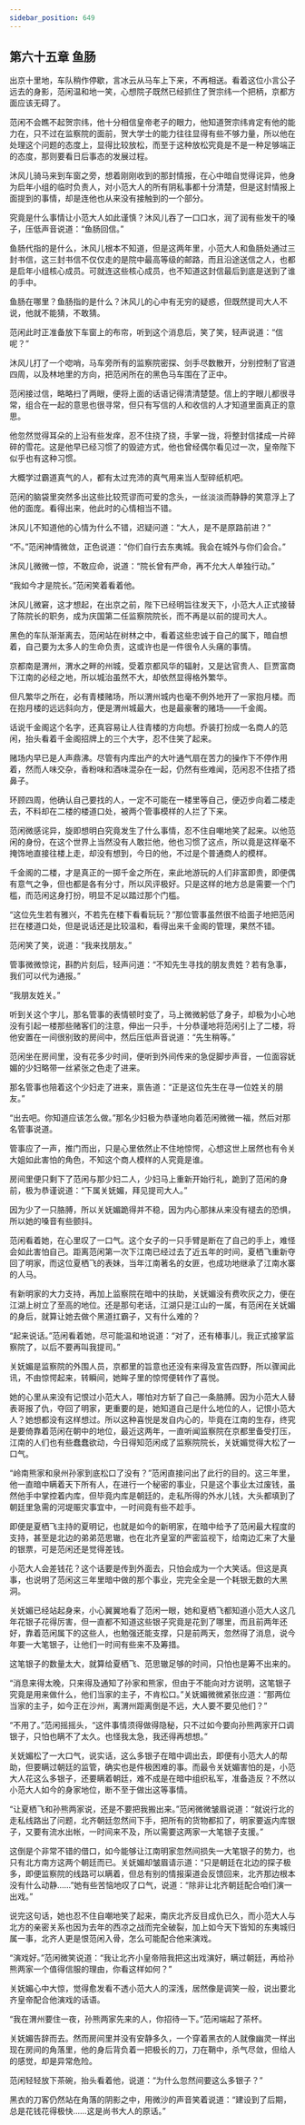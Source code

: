 ```yaml
---
sidebar_position: 649
---
```


## 第六十五章 **鱼肠**

出京十里地，车队稍作停歇，言冰云从马车上下来，不再相送。看着这位小言公子远去的身影，范闲温和地一笑，心想院子既然已经抓住了贺宗纬一个把柄，京都方面应该无碍了。

范闲不会瞧不起贺宗纬，他十分相信皇帝老子的眼力，他知道贺宗纬肯定有他的能力在，只不过在监察院的面前，贺大学士的能力往往显得有些不够力量，所以他在处理这个问题的态度上，显得比较放松，而至于这种放松究竟是不是一种足够端正的态度，那则要看日后事态的发展过程。

沐风儿骑马来到车窗之旁，想着刚刚收到的那封情报，在心中暗自觉得诧异，他身为启年小组的临时负责人，对小范大人的所有阴私事都十分清楚，但是这封情报上面提到的事情，却是连他也从来没有接触到的一个部分。

究竟是什么事情让小范大人如此谨慎？沐风儿吞了一口口水，润了润有些发干的嗓子，压低声音说道：“鱼肠回信。”

鱼肠代指的是什么，沐风儿根本不知道，但是这两年里，小范大人和鱼肠处通过三封书信，这三封书信不仅仅走的是院中最高等级的邮路，而且沿途送信之人，也都是启年小组核心成员。可就连这些核心成员，也不知道这封信最后到底是送到了谁的手中。

鱼肠在哪里？鱼肠指的是什么？沐风儿的心中有无穷的疑惑，但既然提司大人不说，他就不能猜，不敢猜。

范闲此时正准备放下车窗上的布帘，听到这个消息后，笑了笑，轻声说道：“信呢？”

沐风儿打了一个唿哨，马车旁所有的监察院密探、剑手尽数散开，分别控制了官道四周，以及林地里的方向，把范闲所在的黑色马车围在了正中。

范闲接过信，略略扫了两眼，便将上面的话语记得清清楚楚。信上的字眼儿都很寻常，组合在一起的意思也很寻常，但只有写信的人和收信的人才知道里面真正的意思。

他忽然觉得耳朵的上沿有些发痒，忍不住挠了挠，手掌一拢，将整封信揉成一片碎碎的雪花。这是他早已经习惯了的毁迹方式，他也曾经偶尔看见过一次，皇帝陛下似乎也有这种习惯。

大概学过霸道真气的人，都有太过充沛的真气用来当人型碎纸机吧。

范闲的脑袋里突然多出这些比较荒谬而可爱的念头，一丝淡淡而静静的笑意浮上了他的面庞。看得出来，他此时的心情相当不错。

沐风儿不知道他的心情为什么不错，迟疑问道：“大人，是不是原路前进？”

“不。”范闲神情微敛，正色说道：“你们自行去东夷城。我会在城外与你们会合。”

沐风儿微微一惊，不敢应命，说道：“院长曾有严命，再不允大人单独行动。”

“我如今才是院长。”范闲笑着看着他。

沐风儿微窘，这才想起，在出京之前，陛下已经明旨往发天下，小范大人正式接替了陈院长的职务，成为庆国第二任监察院院长，而不再是以前的提司大人。

黑色的车队渐渐离去，范闲站在树林之中，看着这些忠诚于自己的属下，暗自想着，自己要为太多人的生命负责，这或许也是一件很令人头痛的事情。

京都南是渭州，渭水之畔的州城，受着京都风华的辐射，又是达官贵人、巨贾富商下江南的必经之地，所以城治虽然不大，却依然显得格外繁华。

但凡繁华之所在，必有青楼赌场，所以渭州城内也毫不例外地开了一家抱月楼。而在抱月楼的远远斜向方，便是渭州城最大，也是最豪奢的赌场——千金阁。

话说千金阁这个名字，还真容易让人往青楼的方向想。乔装打扮成一名商人的范闲，抬头看着千金阁招牌上的三个大字，忍不住笑了起来。

赌场内早已是人声鼎沸。尽管有内库出产的大叶通气扇在苦力的操作下不停作用着，然而人味交杂，香粉味和酒味混杂在一起，仍然有些难闻，范闲忍不住捂了捂鼻子。

环顾四周，他确认自己要找的人，一定不可能在一楼里等自己，便迈步向着二楼走去，不料却在二楼的楼道口处，被两个管事模样的人拦了下来。

范闲微感诧异，旋即想明白究竟发生了什么事情，忍不住自嘲地笑了起来。以他范闲的身份，在这个世界上当然没有人敢拦他，他也习惯了这点，所以竟是这样毫不掩饰地直接往楼上走，却没有想到，今日的他，不过是个普通商人的模样。

千金阁的二楼，才是真正的一掷千金之所在，来此地游玩的人们非富即贵，即便偶有意气之争，但也都是各有分寸，所以风评极好。只是这样的地方总是需要一个门槛，而范闲这身打扮，明显不足以踏过那个门槛。

“这位先生若有雅兴，不若先在楼下看看玩玩？”那位管事虽然很不给面子地把范闲拦在楼道口处，但是说话还是比较温和，看得出来千金阁的管理，果然不错。

范闲笑了笑，说道：“我来找朋友。”

管事微微惊诧，斟酌片刻后，轻声问道：“不知先生寻找的朋友贵姓？若有急事，我们可以代为通报。”

“我朋友姓关。”

听到关这个字儿，那名管事的表情顿时变了，马上微微躬低了身子，却极为小心地没有引起一楼那些赌客们的注意，伸出一只手，十分恭谨地将范闲引上了二楼，将他安置在一间很别致的房间中，然后压低声音说道：“先生稍等。”

范闲坐在房间里，没有花多少时间，便听到外间传来的急促脚步声音，一位面容妩媚的少妇略带一丝紧张之色走了进来。

那名管事也陪着这个少妇走了进来，禀告道：“正是这位先生在寻一位姓关的朋友。”

“出去吧。你知道应该怎么做。”那名少妇极为恭谨地向着范闲微微一福，然后对那名管事说道。

管事应了一声，推门而出，只是心里依然止不住地惊愕，心想这世上居然也有令关大姐如此害怕的角色，不知这个商人模样的人究竟是谁。

房间里便只剩下了范闲与那少妇二人，少妇马上重新开始行礼，跪到了范闲的身前，极为恭谨说道：“下属关妩媚，拜见提司大人。”

因为少了一只胳膊，所以关妩媚跪得并不稳，因为内心那抹从来没有褪去的恐惧，所以她的嗓音有些颤抖。

范闲看着她，在心里叹了一口气。这个女子的一只手臂是断在了自己的手上，难怪会如此害怕自己。距离范闲第一次下江南已经过去了近五年的时间，夏栖飞重新夺回了明家，而这位夏栖飞的表妹，当年江南著名的女匪，也成功地继承了江南水寨的人马。

有新明家的大力支持，再加上监察院在暗中的扶助，关妩媚没有费吹灰之力，便在江湖上树立了至高的地位。还是那句老话，江湖只是江山的一属，有范闲在关妩媚的身后，就算让她去做个黑道扛霸子，又有什么难的？

“起来说话。”范闲看着她，尽可能温和地说道：“对了，还有椿事儿，我正式接掌监察院了，以后不要再叫我提司。”

关妩媚是监察院的外围人员，京都里的旨意也还没有来得及宣告四野，所以骤闻此讯，不由惊愕起来，转瞬间，她眸子里的惊愕便转作了喜悦。

她的心里从来没有记恨过小范大人，哪怕对方斩了自己一条胳膊。因为小范大人替表哥报了仇，夺回了明家，更重要的是，她知道自己是什么地位的人，记恨小范大人？她想都没有这样想过。所以这种喜悦是发自内心的，毕竟在江南的生存，终究是要倚靠着范闲在朝中的地位，最近这两年，一直听闻监察院在京都里备受打压，江南的人们也有些蠢蠢欲动，今日得知范闲成了监察院院长，关妩媚觉得大松了一口气。

“岭南熊家和泉州孙家到底松口了没有？”范闲直接问出了此行的目的。这三年里，他一直暗中瞒着天下所有人，在进行一个秘密的事业，只是这个事业太过废钱，虽然他手中掌控着内库，但毕竟内库是朝廷的，走私所得的外水儿钱，大头都填到了朝廷里急需的河堤赈灾事宜中，一时间竟有些不趁手。

即便是夏栖飞主持的夏明记，也就是如今的新明家，在暗中给予了范闲最大程度的支持，甚至是北边的弟弟范思辙，也在北齐皇室的严密监视下，给南边汇来了大量的银票，可是范闲还是觉得差钱。

小范大人会差钱花？这个话要是传到外面去，只怕会成为一个大笑话。但这是真事，也说明了范闲这三年里暗中做的那个事业，完完全全是一个耗银无数的大黑洞。

关妩媚已经站起身来，小心翼翼地看了范闲一眼，她和夏栖飞都知道小范大人这几年花银子花得厉害，但一直都不知道这些银子究竟是花到了哪里，而且前两年还好，靠着范闲属下的这些人，也勉强还能支撑，只是前两天，忽然得了消息，说今年要一大笔银子，让他们一时间有些来不及筹措。

这笔银子的数量太大，就算给夏栖飞、范思辙足够的时间，只怕也是筹不出来的。

“消息来得太晚，只来得及通知了孙家和熊家，但由于不能向对方说明，这笔银子究竟是用来做什么，他们当家的主子，不肯松口。”关妩媚微微紧张应道：“那两位当家的主子，如今正在沙州，离渭州距离倒是不远，大人要不要见他们？”

“不用了。”范闲摇摇头，“这件事情须得做得隐秘，只不过如今要向孙熊两家开口调银子，只怕也瞒不了太久。也怪我太急，我还得再想想。”

关妩媚松了一大口气，说实话，这么多银子在暗中调出去，即便有小范大人的帮助，但要瞒过朝廷的监管，确实也是件极困难的事。而最令关妩媚害怕的是，小范大人花这么多银子，还要瞒着朝廷，难不成是在暗中组织私军，准备造反？不然以小范大人如今的身家地位，断不至于做出这等事情。

“让夏栖飞和孙熊两家说，还是不要把我搬出来。”范闲微微皱眉说道：“就说行北的走私线路出了问题，北齐朝廷忽然间下手，把所有的货物都扣了，明家要返内库银子，又要有流水出帐，一时间来不及，所以需要这两家一大笔银子支援。”

这倒是个非常不错的借口，如今能够让江南明家忽然间损失一大笔银子的势力，也只有北方南方这两个朝廷而已。关妩媚却皱眉请示道：“只是朝廷在北边的探子极多，即便监察院的线路可以瞒着，但总有别的情报渠道会反馈回来，北齐那边根本没有什么动静……”她有些苦恼地叹了口气，说道：“除非让北齐朝廷配合咱们演一出戏。”

说完这句话，她也忍不住自嘲地笑了起来，南庆北齐反目成仇已久，而小范大人与北方的亲密关系也因为去年的西凉之战而完全破裂，加上如今天下皆知的东夷城归属一事，北齐人更是恨范闲入骨，怎么可能配合他来演戏。

“演戏好。”范闲微笑说道：“我让北齐小皇帝陪我把这出戏演好，瞒过朝廷，再给孙熊两家一个值得信服的理由，你看这样如何？”

关妩媚心中大惊，觉得愈发看不透小范大人的深浅，居然像是调笑一般，说出要北齐皇帝配合他演戏的话语。

“我在渭州要住一夜，孙熊两家先来的人，你招待一下。”范闲端起了茶杯。

关妩媚告辞而去。然而房间里并没有安静多久，一个穿着黑衣的人就像幽灵一样出现在房间的角落里，他的身后背负着一把极长的刀，刀在鞘中，杀气尽敛，但给人的感觉，却是异常危险。

范闲轻轻放下茶碗，抬头看着他，说道：“为什么忽然间要这么多银子？”

黑衣的刀客仍然站在角落的阴影之中，用微沙的声音笑着说道：“建设到了后期，总是花钱花得极快……这是尚书大人的原话。”

